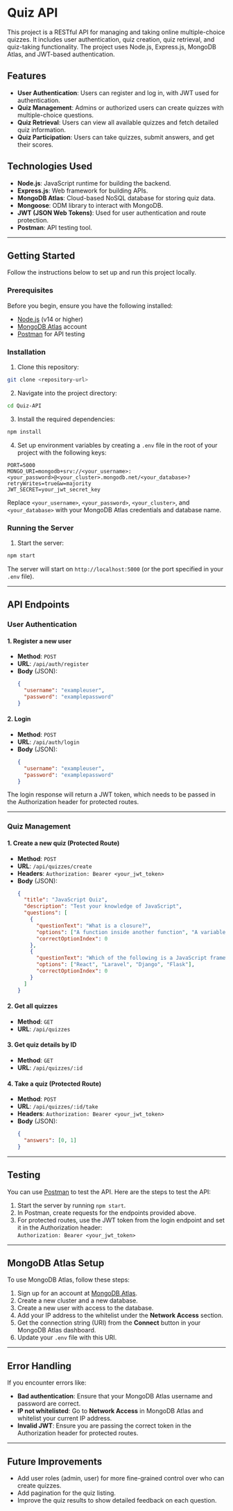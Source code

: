 
# Quiz API

This project is a RESTful API for managing and taking online multiple-choice quizzes. It includes user authentication, quiz creation, quiz retrieval, and quiz-taking functionality. The project uses Node.js, Express.js, MongoDB Atlas, and JWT-based authentication.

## Features

- **User Authentication**: Users can register and log in, with JWT used for authentication.
- **Quiz Management**: Admins or authorized users can create quizzes with multiple-choice questions.
- **Quiz Retrieval**: Users can view all available quizzes and fetch detailed quiz information.
- **Quiz Participation**: Users can take quizzes, submit answers, and get their scores.

## Technologies Used

- **Node.js**: JavaScript runtime for building the backend.
- **Express.js**: Web framework for building APIs.
- **MongoDB Atlas**: Cloud-based NoSQL database for storing quiz data.
- **Mongoose**: ODM library to interact with MongoDB.
- **JWT (JSON Web Tokens)**: Used for user authentication and route protection.
- **Postman**: API testing tool.

---

## Getting Started

Follow the instructions below to set up and run this project locally.

### Prerequisites

Before you begin, ensure you have the following installed:

- [Node.js](https://nodejs.org/) (v14 or higher)
- [MongoDB Atlas](https://www.mongodb.com/cloud/atlas) account
- [Postman](https://www.postman.com/) for API testing

### Installation

1. Clone this repository:

```bash
git clone <repository-url>
```

2. Navigate into the project directory:

```bash
cd Quiz-API
```

3. Install the required dependencies:

```bash
npm install
```

4. Set up environment variables by creating a `.env` file in the root of your project with the following keys:

```
PORT=5000
MONGO_URI=mongodb+srv://<your_username>:<your_password>@<your_cluster>.mongodb.net/<your_database>?retryWrites=true&w=majority
JWT_SECRET=your_jwt_secret_key
```

Replace `<your_username>`, `<your_password>`, `<your_cluster>`, and `<your_database>` with your MongoDB Atlas credentials and database name.

### Running the Server

1. Start the server:

```bash
npm start
```

The server will start on `http://localhost:5000` (or the port specified in your `.env` file).

---

## API Endpoints

### User Authentication

#### 1. Register a new user
- **Method**: `POST`
- **URL**: `/api/auth/register`
- **Body** (JSON):
  ```json
  {
    "username": "exampleuser",
    "password": "examplepassword"
  }
  ```

#### 2. Login
- **Method**: `POST`
- **URL**: `/api/auth/login`
- **Body** (JSON):
  ```json
  {
    "username": "exampleuser",
    "password": "examplepassword"
  }
  ```

The login response will return a JWT token, which needs to be passed in the Authorization header for protected routes.

---

### Quiz Management

#### 1. Create a new quiz (Protected Route)
- **Method**: `POST`
- **URL**: `/api/quizzes/create`
- **Headers**: `Authorization: Bearer <your_jwt_token>`
- **Body** (JSON):
  ```json
  {
    "title": "JavaScript Quiz",
    "description": "Test your knowledge of JavaScript",
    "questions": [
      {
        "questionText": "What is a closure?",
        "options": ["A function inside another function", "A variable", "A loop", "None of the above"],
        "correctOptionIndex": 0
      },
      {
        "questionText": "Which of the following is a JavaScript framework?",
        "options": ["React", "Laravel", "Django", "Flask"],
        "correctOptionIndex": 0
      }
    ]
  }
  ```

#### 2. Get all quizzes
- **Method**: `GET`
- **URL**: `/api/quizzes`

#### 3. Get quiz details by ID
- **Method**: `GET`
- **URL**: `/api/quizzes/:id`

#### 4. Take a quiz (Protected Route)
- **Method**: `POST`
- **URL**: `/api/quizzes/:id/take`
- **Headers**: `Authorization: Bearer <your_jwt_token>`
- **Body** (JSON):
  ```json
  {
    "answers": [0, 1]
  }
  ```

---

## Testing

You can use [Postman](https://www.postman.com/) to test the API. Here are the steps to test the API:

1. Start the server by running `npm start`.
2. In Postman, create requests for the endpoints provided above.
3. For protected routes, use the JWT token from the login endpoint and set it in the Authorization header:  
   `Authorization: Bearer <your_jwt_token>`

---

## MongoDB Atlas Setup

To use MongoDB Atlas, follow these steps:

1. Sign up for an account at [MongoDB Atlas](https://www.mongodb.com/cloud/atlas).
2. Create a new cluster and a new database.
3. Create a new user with access to the database.
4. Add your IP address to the whitelist under the **Network Access** section.
5. Get the connection string (URI) from the **Connect** button in your MongoDB Atlas dashboard.
6. Update your `.env` file with this URI.

---

## Error Handling

If you encounter errors like:

- **Bad authentication**: Ensure that your MongoDB Atlas username and password are correct.
- **IP not whitelisted**: Go to **Network Access** in MongoDB Atlas and whitelist your current IP address.
- **Invalid JWT**: Ensure you are passing the correct token in the Authorization header for protected routes.

---

## Future Improvements

- Add user roles (admin, user) for more fine-grained control over who can create quizzes.
- Add pagination for the quiz listing.
- Improve the quiz results to show detailed feedback on each question.

